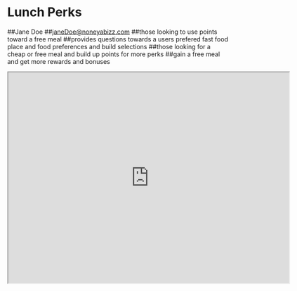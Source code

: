 # Lunch Perks
##Jane Doe
##janeDoe@noneyabizz.com
##those looking to use points toward a free meal
##provides questions towards a users prefered fast food place and food preferences and build selections
##those looking for a cheap or free meal and build up points for more perks
##gain a free meal and get more rewards and bonuses

<iframe src="https://drive.google.com/file/d/1YhER6k_nuqbgw-GTASYk_OfJcXCOJjL-/preview" width="640" height="480"></iframe>